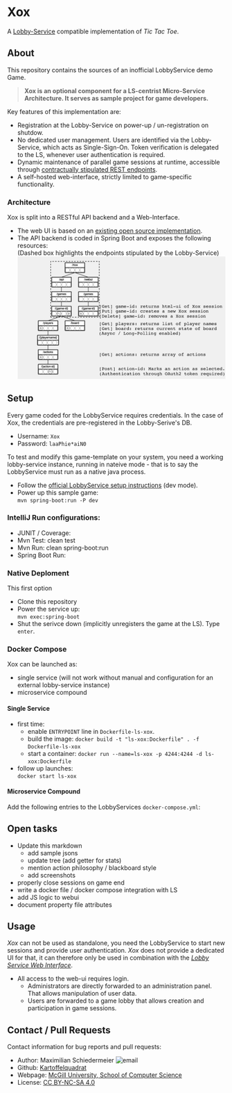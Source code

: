 # Xox

A [Lobby-Service](https://github.com/kartoffelquadrat/LobbyService) compatible implementation of *Tic Tac Toe*.

## About

This repository contains the sources of an inofficial LobbyService demo Game.  

 > **Xox is an optional component for a LS-centrist Micro-Service Architecture. It serves as sample project for game developers.**

Key features of this implementation are:

 * Registration at the Lobby-Service on power-up / un-registration on shutdow.
 * No dedicated user management. Users are identified via the Lobby-Service, which acts as Single-Sign-On. Token verification is delegated to the LS, whenever user authentication is required.
 * Dynamic maintenance of parallel game sessions at runtime, accessible through [contractually stipulated REST endpoints](https://github.com/kartoffelquadrat/LobbyService/blob/master/markdown/game-dev.md#callbacks).
 * A self-hosted web-interface, strictly limited to game-specific functionality.

### Architecture

Xox is split into a RESTful API backend and a Web-Interface.

 * The web UI is based on an [existing open source implementation](https://github.com/angle943/tic-tac-toe).
 * The API backend is coded in Spring Boot and exposes the following resources:  
(Dashed box highlights the endpoints stipulated by the Lobby-Service)  
![api](markdown/restif.png)

## Setup

Every game coded for the LobbyService requires credentials. In the case of Xox, the credentials are pre-registered in the Lobby-Serive's DB.

 * Username: ```Xox```
 * Password: ```laaPhie*aiN0```

To test and modify this game-template on your system, you need a working lobby-service instance, running in nateive mode - that is to say the LobbyService must run as a native java process.  

 * Follow the [official LobbyService setup instructions](https://github.com/kartoffelquadrat/LobbyService/blob/master/markdown/build-deploy.md#standard-setup) (dev mode).
 * Power up this sample game:  
```mvn spring-boot:run -P dev```


### IntelliJ Run configurations:

 * JUNIT / Coverage:    
 * Mvn Test: clean test
 * Mvn Run: clean spring-boot:run
  * Spring Boot Run:

### Native Deploment

This first option 

 * Clone this repository
 * Power the service up:  
```mvn exec:spring-boot```
 * Shut the serivce down (implicitly unregisters the game at the LS). Type ```enter```.

### Docker Compose

Xox can be launched as:

 * single service (will not work without manual and configuration for an external lobby-service instance)
 * microservice compound

#### Single Service

 * first time:
   * enable ```ENTRYPOINT``` line in ```Dockerfile-ls-xox```.
   * build the image: ```docker build -t "ls-xox:Dockerfile" . -f Dockerfile-ls-xox```
   * start a container: ```docker run --name=ls-xox -p 4244:4244 -d ls-xox:Dockerfile```
 * follow up launches:  
```docker start ls-xox```

#### Microservice Compound

Add the following entries to the LobbyServices ```docker-compose.yml```:



## Open tasks

 * Update this markdown
   * add sample jsons
   * update tree (add getter for stats)
   * mention action philosophy / blackboard style
   * add screenshots
 * properly close sessions on game end
 * write a docker file / docker compose integration with LS
 * add JS logic to webui
 * document property file attributes


## Usage

*Xox* can not be used as standalone, you need the LobbyService to start new sessions and provide user authentication. *Xox* does not provide a dedicated UI for that, it can therefore only be used in combination with the [*Lobby Service Web Interface*](https://github.com/kartoffelquadrat/LobbyServiceWebInterface).

 * All access to the web-ui requires login.
   * Administrators are directly forwarded to an administration panel. That allows manipulation of user data.
   * Users are forwarded to a game lobby that allows creation and participation in game sessions.

## Contact / Pull Requests

Contact information for bug reports and pull requests:

 * Author: Maximilian Schiedermeier ![email](markdown/email.png)
 * Github: [Kartoffelquadrat](https://github.com/kartoffelquadrat)
 * Webpage: [McGill University, School of Computer Science](https://www.cs.mcgill.ca/~mschie3)
 * License: [CC BY-NC-SA 4.0](https://creativecommons.org/licenses/by-nc-sa/4.0/)

